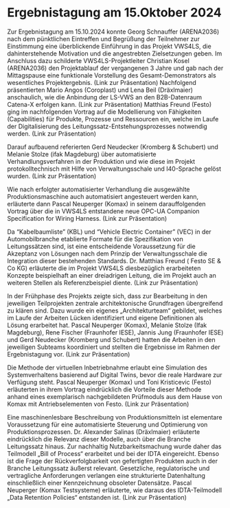 # Ergebnistagung am 15.Oktober 2024 

Zur Ergebnistagung am 15.10.2024 konnte Georg Schnauffer (ARENA2036) nach dem pünktlichen Eintreffen und Begrüßung der Teilnehmer zur Einstimmung eine überblickende Einführung in das Projekt VWS4LS, die dahinterstehende Motivation und die angestrebten Zielsetzungen geben. Im Anschluss dazu schilderte VWS4LS-Projektleiter Christian Kosel (ARENA2036) den Projektablauf der vergangenen 3 Jahre und gab nach der Mittagspause eine funktionale Vorstellung des Gesamt-Demonstrators als wesentliches Projektergebnis. (Link zur Präsentation)
Nachfolgend präsentierten Mario Angos (Coroplast) und Lena Beil (Dräxlmaier) anschaulich, wie die Anbindung der LS-VWS an den B2B-Datenraum Catena-X erfolgen kann. (Link zur Präsentation)
Matthias Freund (Festo) ging im nachfolgenden Vortrag auf die Modellierung von Fähigkeiten (Capabilities) für Produkte, Prozesse und Ressourcen ein, welche im Laufe der Digitalisierung des Leitungssatz-Entstehungsprozesses notwendig werden. (Link zur Präsentation)

Darauf aufbauend referierten Gerd Neudecker (Kromberg & Schubert) und Melanie Stolze (ifak Magdeburg) über automatisierte Verhandlungsverfahren in der Produktion und wie diese im Projekt protokolltechnisch mit Hilfe von Verwaltungsschale und I40-Sprache gelöst wurden. (Link zur Präsentation)

Wie nach erfolgter automatisierter Verhandlung die ausgewählte Produktionsmaschine auch automatisiert angesteuert werden kann, erläuterte dann Pascal Neuperger (Komax) in seinem darauffolgenden Vortrag über die in VWS4LS entstandene neue OPC-UA Companion Specification for Wiring Harness. (Link zur Präsentation)

Da “Kabelbaumliste” (KBL) und “Vehicle Electric Container” (VEC) in der Automobilbranche etablierte Formate für die Spezifikation von Leitungssätzen sind, ist eine entscheidende Voraussetzung für die Akzeptanz von Lösungen nach dem Prinzip der Verwaltungsschale die Integration dieser bestehenden Standards. Dr. Matthias Freund ( Festo SE & Co KG) erläuterte die im Projekt VWS4LS diesbezüglich erarbeiteten Konzepte beispielhaft an einer dreiadrigen Leitung, die im Projekt auch an weiteren Stellen als Referenzbeispiel diente. (Link zur Präsentation)

In der Frühphase des Projekts zeigte sich, dass zur Bearbeitung in den jeweiligen Teilprojekten zentrale architektonische Grundfragen übergreifend zu klären sind. Dazu wurde ein eigenes „Architekturteam“ gebildet, welches im Laufe der Arbeiten Lücken identifiziert und eigene Definitionen als Lösung erarbeitet hat. Pascal Neuperger (Komax), Melanie Stolze (Ifak Magdeburg), Rene Fischer (Fraunhofer IESE), Jannis Jung (Fraunhofer IESE) und Gerd Neudecker (Kromberg und Schubert) hatten die Arbeiten in den jeweiligen Subteams koordiniert und stellten die Ergebnisse im Rahmen der Ergebnistagung vor. (Link zur Präsentation)

Die Methode der virtuellen Inbetriebnahme erlaubt eine Simulation des Systemverhaltens basierend auf Digital Twins, bevor die reale Hardware zur Verfügung steht. Pascal Neuperger (Komax) und Toni Kristicevic (Festo) erläuterten in ihrem Vortrag eindrücklich die Vorteile dieser Methode anhand eines exemplarisch nachgebildeten Prüfmoduls aus dem Hause von Komax mit Antriebselementen von Festo. (Link zur Präsentation)

Eine maschinenlesbare Beschreibung von Produktionsmitteln ist elementare Voraussetzung für eine automatisierte Steuerung und Optimierung von Produktionsprozessen. Dr. Alexander Salinas (Dräxlmaier) erläuterte eindrücklich die Relevanz dieser Modelle, auch über die Branche Leitungssatz hinaus. Zur nachhaltig Nutzbarkeitsmachung wurde daher das Teilmodell „Bill of Process“ erarbeitet und bei der IDTA eingereicht.
Ebenso ist die Frage der Rückverfolgbarkeit von gefertigten Produkten auch in der Branche Leitungssatz äußerst relevant. Gesetzliche, regulatorische und vertragliche Anforderungen verlangen eine strukturierte Datenhaltung einschließlich einer Kennzeichnung obsoleter Datensätze. Pascal Neuperger (Komax Testsysteme) erläuterte, wie daraus des IDTA-Teilmodell „Data Retention Policies“ entstanden ist. (Link zur Präsentation)

